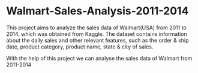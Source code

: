 # Walmart-Sales-Analysis-2011-2014
This project aims to analyze the sales data of Walmart(USA) from 2011 to 2014, which was obtained from Kaggle. The dataset contains information about the daily sales and other relevant features, such as the order & ship date, product category, product name, state & city of sales.

With the help of this project we can analyse the sales data of Walmart from 2011-2014

